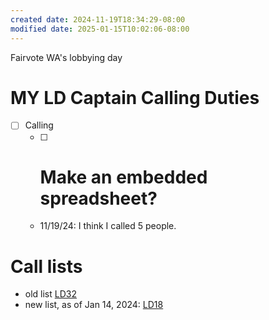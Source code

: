 ```yaml
---
created date: 2024-11-19T18:34:29-08:00
modified date: 2025-01-15T10:02:06-08:00
---
```

Fairvote WA's lobbying day
# MY LD Captain Calling Duties
- [ ] Calling
	- [ ] # Make an embedded spreadsheet?
	- 11/19/24: I think I called 5 people.
# Call lists
- old list [LD32](https://www.openvpb.com/vpb_bycode/CA4B06G-856473)
- new list, as of Jan 14, 2024: [LD18](https://www.openvpb.com/vpb_bycode/8B4B06B-432279)


